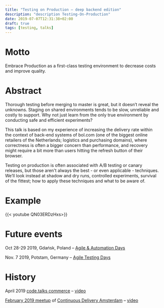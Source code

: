 ```yaml
---
title: "Testing on Production – deep backend edition"
description: "description Testing-On-Production"
date: 2019-07-07T12:31:38+02:00
draft: true
tags: [testing, talks]
---
```


# Motto

Embrace Production as a first-class testing environment to decrease costs and improve quality.

# Abstract

Thorough testing before merging to master is great, but it doesn’t reveal the unknowns. Staging on shared environments tends to be slow, unreliable and costly to support. Why not just learn from the only true environment by conducting safe and efficient experiments?

This talk is based on my experience of increasing the delivery rate within the context of back-end systems of bol.com (one of the biggest online retailers of the Netherlands; logistics and purchasing domains), where correctness is often a bigger concern than performance, and recovery might require a bit more than users hitting the refresh button of their browser. 

Testing on production is often associated with A/B testing or canary releases, but those aren't always the best - or even applicable - techniques. We’ll look instead at shadow and dry runs, controlled experiments, survival of the fittest; how to apply these techniques and what to be aware of.

# Example

{{< youtube QN03ERDzHxs>}}

<!-- TODO: slidez -->

# Future events

Oct 28-29 2019, Gdańsk, Poland – [Agile & Automation Days](https://aadays.pl)

Nov. 7 2019, Potstam, Germany – [Agile Testing Days](https://agiletestingdays.com/2019/session/testing-on-production-deep-backend-edition/)


# History

April 2019 [code.talks commerce](https://commerce.codetalks.de/program#talk-579?event=2) – [video](https://www.youtube.com/watch?v=QN03ERDzHxs&list=PLXL-0W_fYXynhNcz9hpL0Ziux3n4ftzvw&index=3)

[February 2019 meetup](https://www.meetup.com/Continuous-Delivery-Amsterdam/events/258668016/) of [Continuous Delivery Amsterdam](https://www.meetup.com/Continuous-Delivery-Amsterdam) – [video](https://www.youtube.com/watch?v=l6k-jkLIt3U&list=PLXL-0W_fYXynhNcz9hpL0Ziux3n4ftzvw&index=2)

